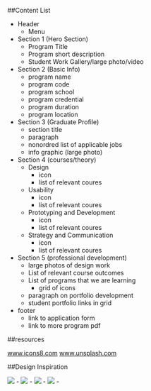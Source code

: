 ##Content List

- Header 
    - Menu
- Section 1 (Hero Section)
    - Program Title 
    - Program short description 
    - Student Work Gallery/large photo/video
- Section 2 (Basic Info)
    - program name
    - program code
    - program school
    - program credential 
    - program duration
    - program location
- Section 3 (Graduate Profile)  
    - section title 
    - paragraph 
    - nonordred list of applicable jobs 
    - info graphic (large photo)
- Section 4 (courses/theory)
    - Design 
        - icon
        - list of relevant coures
    - Usability 
        - icon
        - list of relevant coures
    - Prototyping and Development
        - icon 
        - list of relevant coures  
    - Strategy and Communication
        - icon 
        - list of relevant coures 
- Section 5 (professional development)
    - large photos of design work
    - List of relevant course outcomes
    - List of programs that we are learning
        - grid of icons
    - paragraph on portfolio development
    - student portfolio links in grid
- footer
    - link to application form 
    - link to more program pdf

##resources

www.icons8.com
www.unsplash.com

##Design Inspiration

![](../img/inspo1.jpg)
    -
![](../img/inspo2.jpg)
    -
![](../img/inspo3.jpg)
    -
![](../img/inspo4.jpg)
    -


